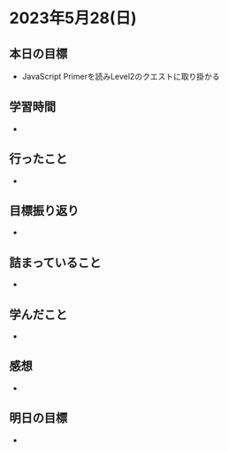 # 2023年5月28(日)

## 本日の目標
- JavaScript Primerを読みLevel2のクエストに取り掛かる

## 学習時間
- 

## 行ったこと
- 
   
## 目標振り返り
- 

## 詰まっていること
- 

## 学んだこと
- 

## 感想
- 

## 明日の目標
- 
